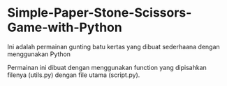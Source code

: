 # Simple-Paper-Stone-Scissors-Game-with-Python

<p>Ini adalah permainan gunting batu kertas yang dibuat sederhaana dengan menggunakan Python</p>
<p>Permainan ini dibuat dengan menggunakan function yang dipisahkan filenya (utils.py) dengan file utama (script.py).</p>
